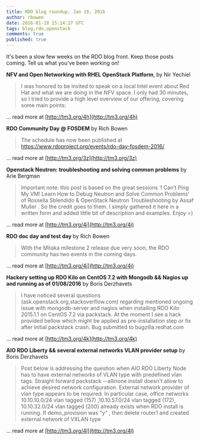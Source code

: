 ```yaml
---
title: RDO blog roundup, Jan 18, 2016
author: rbowen
date: 2016-01-18 15:14:27 UTC
tags: blog,rdo,openstack
comments: true
published: true
---
```


It's been a slow few weeks on the RDO blog front. Keep those posts coming. Tell us what you've been working on!

**NFV and Open Networking with RHEL OpenStack Platform**, by Nir Yechiel

> I was honored to be invited to speak on a local Intel event about Red Hat and what we are doing in the NFV space. I only had 30 minutes, so I tried to provide a high level overview of our offering, covering some main points:

... read more at [http://tm3.org/4h](http://tm3.org/4h)

**RDO Community Day @ FOSDEM** by Rich Bowen

> The schedule has now been published at https://www.rdoproject.org/events/rdo-day-fosdem-2016/

... read more at [http://tm3.org/3z](http://tm3.org/3z)

**Openstack Neutron: troubleshooting and solving common problems** by Arie Bergman

> Important note: this post is based on the great sessions ‘I Can’t Ping My VM! Learn How to Debug Neutron and Solve Common Problems‘ of Rossella Sblendido & OpenStack Neutron Troubleshooting by Assaf Muller . So the credit goes to them. I simply gathered it here in a written form and added little bit of description and examples.  Enjoy =)

... read more at [http://tm3.org/4i](http://tm3.org/4i)

**RDO doc day and test day** by Rich Bowen

> With the Mitaka milestone 2 release due very soon, the RDO community has two events in the coming days.

... read more at [http://tm3.org/4j](http://tm3.org/4j)

**Hackery setting up RDO Kilo on CentOS 7.2 with Mongodb && Nagios up and running as of 01/08/2016** by Boris Derzhavets

> I have noticed several questions (ask.openstack.org,stackoverflow.com)
regarding mentioned ongoing issue with mongodb-server and nagios when
installing RDO Kilo 2015.1.1 on CentOS 7.2 via packstack. At the moment
I see a hack provided bellow which might be applied as pre-installation step
or fix after initial packstack crash. Bug submitted to bugzilla.redhat.com

... read more at [http://tm3.org/4k](http://tm3.org/4k)

**AIO RDO Liberty && several external networks VLAN provider setup** by Boris Derzhavets

> Post below is addressing the question when AIO RDO Liberty Node has to have external networks of VLAN type with predefined vlan tags. Straight forward packstack --allinone install doesn't  allow to achieve desired network configuration. External network provider of vlan type appears to be required. In particular case, office networks 10.10.10.0/24 vlan tagged (157) ,10.10.57.0/24 vlan tagged (172), 10.10.32.0/24 vlan tagged (200) already exists when RDO install is running. If demo_provision was "y" , then delete router1 and created external network of VXLAN type 

... read more at [http://tm3.org/4l](http://tm3.org/4l)

